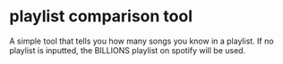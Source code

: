 # playlist comparison tool

A simple tool that tells you how many songs you know in a playlist.
If no playlist is inputted, the BILLIONS playlist on spotify will be used.
